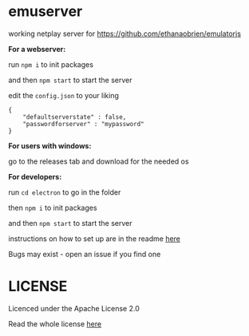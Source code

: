 # emuserver

working netplay server for https://github.com/ethanaobrien/emulatorjs

**For a webserver:**

run `npm i` to init packages

and then `npm start` to start the server

edit the `config.json` to your liking

````
{
    "defaultserverstate" : false,
    "passwordforserver" : "mypassword"
}
````

**For users with windows:**

go to the releases tab and download for the needed os


**For developers:**

run `cd electron` to go in the folder

then `npm i` to init packages

and then `npm start` to start the server

instructions on how to set up are in the readme [here](https://github.com/ethanaobrien/emulatorjs)

Bugs may exist - open an issue if you find one


# LICENSE

Licenced under the Apache License 2.0

Read the whole license [here](LICENSE)

